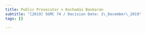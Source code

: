 ```yaml
---
title: Public Prosecutor v Kochadai Baskaran
subtitle: "[2019] SGMC 74 / Decision Date: 2\_December\_2019"
tags: []

---
```

